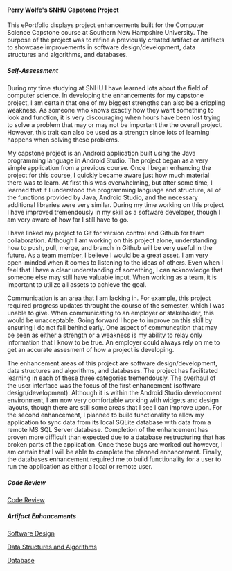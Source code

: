 #### Perry Wolfe's SNHU Capstone Project

This ePortfolio displays project enhancements built for the Computer Science Capstone course at Southern New Hampshire University. The purpose of the project was to refine a previously created artifact or artifacts to showcase improvements in software design/development, data structures and algorithms, and databases.

##### Self-Assessment

During my time studying at SNHU I have learned lots about the field of computer science.  In developing the enhancements for my capstone project, I am certain that one of my biggest strengths can also be a crippling weakness.  As someone who knows exactly how they want something to look and function, it is very discouraging when hours have been lost trying to solve a problem that may or may not be important the the overall project.  However, this trait can also be used as a strength since lots of learning happens when solving these problems.  

My capstone project is an Android application built using the Java programming language in Android Studio.  The project began as a very simple application from a previous course.  Once I began enhancing the project for this course, I quickly became aware just how much material there was to learn.  At first this was overwhelming, but after some time, I learned that if I understood the programming language and structure, all of the functions provided by Java, Android Studio, and the necessary additional libraries were very similar.  During my time working on this project I have improved tremendously in my skill as a software developer, though I am very aware of how far I still have to go.

I have linked my project to Git for version control and Github for team collaboration.  Although I am working on this project alone, understanding how to push, pull, merge, and branch in Github will be very useful in the future.  As a team member, I believe I would be a great asset.  I am very open-minded when it comes to listening to the ideas of others.  Even when I feel that I have a clear understanding of something, I can acknowledge that someone else may still have valuable input.  When working as a team, it is important to utilize all assets to achieve the goal.

Communication is an area that I am lacking in.  For example, this project required progress updates throught the course of the semester, which I was unable to give.  When communicating to an employer or stakeholder, this would be unacceptable.  Going forward I hope to improve on this skill by ensuring I do not fall behind early.  One aspect of communcation that may be seen as either a strength or a weakness is my ability to relay only information that I know to be true.  An employer could always rely on me to get an accurate assesment of how a project is developing.

The enhancement areas of this project are software design/development, data structures and algorithms, and databases.  The project has facilitated learning in each of these three categories tremendously.  The overhaul of the user interface was the focus of the first enhancement (software design/development).  Although it is within the Android Studio development environment, I am now very comfortable working with widgets and design layouts, though there are still some areas that I see I can improve upon.  For the second enhancement, I planned to build functionality to allow my application to sync data from its local SQLite database with data from a remote MS SQL Server database.  Completion of the enhancement has proven more difficult than expected due to a database restructuring that has broken parts of the application.  Once these bugs are worked out however, I am certain that I will be able to complete the planned enhancement.  Finally, the databases enhancement required me to build functionality for a user to run the application as either a local or remote user.

##### Code Review

[Code Review](codeReview.md)

##### Artifact Enhancements

[Software Design](softwareDesign.md)

[Data Structures and Algorithms](https://perrywolfe93.github.io/dataStructuresAndAlgorithms)

[Database](https://perrywolfe93.github.io/databases)
